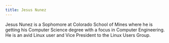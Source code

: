 ```yaml
---
title: Jesus Nunez
---
```

Jesus Nunez is a Sophomore at Colorado School of Mines where he is getting his Computer Science degree with a focus in Computer Engineering. He is an avid Linux user and Vice President to the Linux Users Group.
